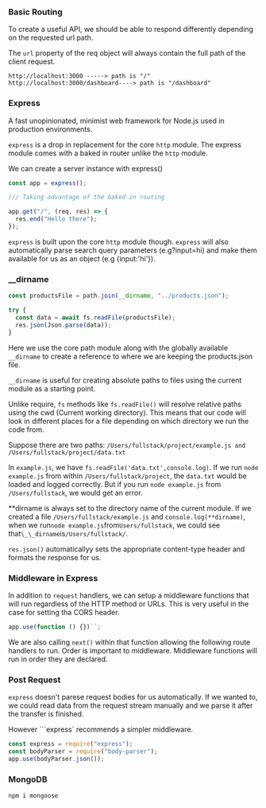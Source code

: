 ### Basic Routing

To create a useful API, we should be able to respond
differently depending on the requested url path.

The `url` property of the req object will always contain the full path of the client request.

```
http://localhost:3000 -----> path is "/"
http://localhost:3000/dashboard----> path is "/dashboard"
```

### Express

A fast unopinionated, minimist web framework for Node.js used in production environments.

`express` is a drop in replacement for the core `http` module. The express module comes with a baked in router unlike the `http` module.

We can create a server instance with express()

```javascript
const app = express();

/// Taking advantage of the baked in routing

app.get("/", (req, res) => {
  res.end("Hello there");
});
```

`express` is built upon the core `http` module though.
`express` will also automatically parse search query parameters (e.g?input=hi) and make them available for us as an object (e.g {input:'hi'}).

### \_\_dirname

```javascript
const productsFile = path.join(__dirname, "../products.json");

try {
  const data = await fs.readFile(productsFile);
  res.json(Json.parse(data));
}
```

Here we use the core path module along with the globally available
`__dirname` to create a reference to where we are keeping the
products.json file.

`__dirname` is useful for creating absolute paths to files using the
current module as a starting point.

Unlike require, `fs` methods like `fs.readFile()` will resolve relative paths using the cwd (Current working directory). This means that our code will look in different places for a file depending on which directory we run the code from.

Suppose there are two paths:
`/Users/fullstack/project/example.js and /Users/fullstack/project/data.txt`

In `example.js`, we have `fs.readFile('data.txt',console.log)`. If we run `node example.js` from within `/Users/fullstack/project`, the `data.txt` would be loaded and logged correctly.
But if you run `node example.js` from `/Users/fullstack`, we would get an error.

**dirname is always set to the directory name of the current module.
If we created a file `/Users/fullstack/example.js` and `console.log(**dirname)`, when we run`node example.js`from`Users/fullstack`, we could see that`\_\_dirname`is`/Users/fullstack/`.

`res.json()` automaticallyy sets the appropriate content-type header and formats the response for us.

### Middleware in Express

In addition to `request` handlers, we can setup a middleware functions that will run regardless of the HTTP method or URLs. This is very useful in the case for setting tha CORS header.

```javascript
app.use(function () {})``;
```

We are also calling `next()` within that function allowing the following route handlers to run. Order is important to middleware. Middleware functions will run in order they are declared.

### Post Request

`express` doesn't parese request bodies for us automatically.
If we wanted to, we could read data from the request stream manually and we parse it after the transfer is finished.

However ```express` recommends a simpler middleware.

```javascript
const express = require("express");
const bodyParser = require("body-parser");
app.use(bodyParser.json());
```

### MongoDB

```javascript
npm i mongoose
```


